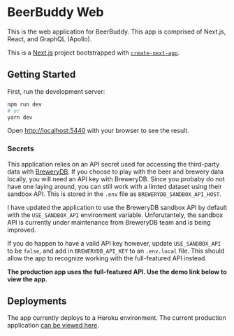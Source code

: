 # BeerBuddy Web
This is the web application for BeerBuddy.  This app is comprised of Next.js, React, and GraphQL (Apollo).

This is a [Next.js](https://nextjs.org/) project bootstrapped with [`create-next-app`](https://github.com/vercel/next.js/tree/canary/packages/create-next-app).

## Getting Started

First, run the development server:

```bash
npm run dev
# or
yarn dev
```

Open [http://localhost:5440](http://localhost:5440) with your browser to see the result.

### Secrets
This application relies on an API secret used for accessing the third-party data with [BreweryDB](https://brewerydb.com).  If you choose to play with the beer and brewery data locally, you will need an API key with BreweryDB.  Since you probaby do not have one laying around, you can still work with a limted dataset using their sandbox API.  This is stored in the `.env` file as `BREWERYDB_SANDBOX_API_HOST`.

I have updated the application to use the BreweryDB sandbox API by default with the `USE_SANDBOX_API` environment variable. Unforutantely, the sandbox API is currently under maintenance from BreweryDB team and is being improved.

If you do happen to have a valid API key however, update `USE_SANDBOX_API` to be `false`, and add in `BREWERYDB_API_KEY` to an `.env.local` file.  This should allow the app to recognize working with the full-featured API instead.

**The production app uses the full-featured API. Use the demo link below to view the app.**

## Deployments
The app currently deploys to a Heroku environment.  The current production application [can be viewed here](https://beerbuddy.io/).
